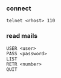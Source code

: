 ### connect 
```
telnet <rhost> 110
```

### read mails
```
USER <user>
PASS <password>
LIST
RETR <number>
QUIT
```

